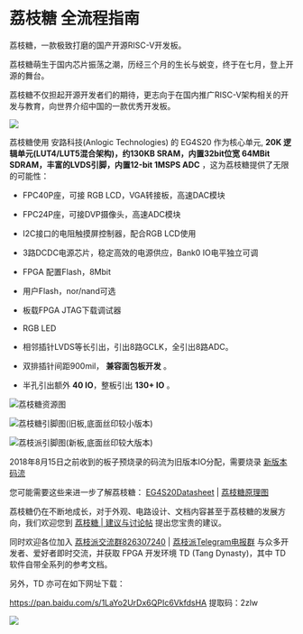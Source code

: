 # 荔枝糖 全流程指南


荔枝糖，一款极致打磨的国产开源RISC-V开发板。

荔枝糖萌生于国内芯片振荡之潮，历经三个月的生长与蜕变，终于在七月，登上开源的舞台。

荔枝糖不仅担起开源开发者们的期待，更志向于在国内推广RISC-V架构相关的开发与教育，向世界介绍中国的一款优秀开发板。

![](https://fdvad021asfd8q.oss-cn-hangzhou.aliyuncs.com/migrate/material.png)


荔枝糖使用 安路科技(Anlogic Technologies) 的 EG4S20 作为核心单元, **20K
逻辑单元(LUT4/LUT5混合架构)，约130KB SRAM，内置32bit位宽 64MBit
SDRAM，丰富的LVDS引脚，内置12-bit 1MSPS ADC**
，这为荔枝糖提供了无限的可能性：

-   FPC40P座，可接 RGB LCD，VGA转接板，高速DAC模块
-   FPC24P座，可接DVP摄像头，高速ADC模块
-   I2C接口的电阻触摸屏控制器，配合RGB LCD使用



-   3路DCDC电源芯片，稳定高效的电源供应，Bank0 IO电平独立可调
-   FPGA 配置Flash，8Mbit
-   用户Flash，nor/nand可选
-   板载FPGA JTAG下载调试器
-   RGB LED



-   相邻插针LVDS等长引出，引出8路GCLK，全引出8路ADC。
-   双排插针间距900mil， **兼容面包板开发** 。
-   半孔引出额外 **40 IO**，整板引出 **130+ IO** 。

![荔枝糖资源图](https://fdvad021asfd8q.oss-cn-hangzhou.aliyuncs.com/migrate/E203_function.png)


![荔枝糖引脚图(旧板,底面丝印较小版本)](https://fdvad021asfd8q.oss-cn-hangzhou.aliyuncs.com/migrate/E203_pin.png)


![ 荔枝派引脚图(新板,底面丝印较大版本)](https://fdvad021asfd8q.oss-cn-hangzhou.aliyuncs.com/LicheeTang/Lichee-tang_NewIoMap.svg)


2018年8月15日之前收到的板子预烧录的码流为旧版本IO分配，需要烧录
[新版本码流](https://fdvad021asfd8q.oss-cn-hangzhou.aliyuncs.com/LicheeTang/LicheeTangNewIoMap_BitStream.bit)

您可能需要这些来进一步了解荔枝糖： 
[EG4S20Datasheet](https://fdvad021asfd8q.oss-cn-hangzhou.aliyuncs.com/migrate/EG4S20_DataSheet_V1.4.pdf)
|
[荔枝糖原理图](https://fdvad021asfd8q.oss-cn-hangzhou.aliyuncs.com/migrate/LicheeTang_RV.pdf)

荔枝糖仍在不断地成长，对于外观、电路设计、文档内容甚至于荔枝糖的发展方向，我们欢迎您到
[荔枝糖 | 建议与讨论帖](http://bbs.lichee.pro/d/61--) 提出您宝贵的建议。

同时欢迎各位加入
[荔枝派交流群826307240](https://jq.qq.com/?_wv=1027&k=5uWO21P) |
[荔枝派Telegram电报群](https://t.me/sipeed)
与众多开发者、爱好者即时交流，并获取 FPGA 开发环境 TD (Tang
Dynasty)，其中 TD 软件自带全系列的参考文档。

另外，TD 亦可在如下网址下载：

<https://pan.baidu.com/s/1LaYo2UrDx6QPIc6VkfdsHA> 提取码：2zlw

![](https://fdvad021asfd8q.oss-cn-hangzhou.aliyuncs.com/migrate/QQ_Group_2.jpg)
